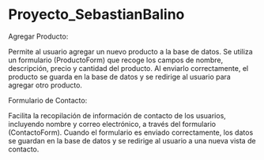 # Proyecto_SebastianBalino

Agregar Producto:

Permite al usuario agregar un nuevo producto a la base de datos. Se utiliza un formulario (ProductoForm) que recoge los campos de nombre, descripción, precio y cantidad del producto. Al enviarlo correctamente, el producto se guarda en la base de datos y se redirige al usuario para agregar otro producto.

Formulario de Contacto:

Facilita la recopilación de información de contacto de los usuarios, incluyendo nombre y correo electrónico, a través del formulario (ContactoForm). Cuando el formulario es enviado correctamente, los datos se guardan en la base de datos y se redirige al usuario a una nueva vista de contacto.